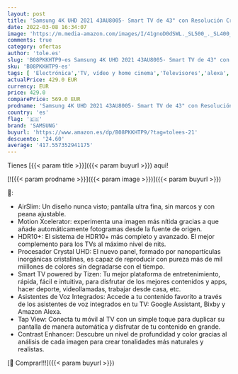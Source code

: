 ```yaml
---
layout: post
title: 'Samsung 4K UHD 2021 43AU8005- Smart TV de 43" con Resolución Crystal UHD  Procesador Crystal UHD  HDR10+  Motion Xcelerator  Contrast Enhancer y Alexa Integrada'
date: 2022-03-08 16:34:07
image: 'https://m.media-amazon.com/images/I/41gnoD0dSWL._SL500_._SL400_.jpg'
comments: true
category: ofertas
author: 'tole.es'
slug: 'B08PKKHTP9-es Samsung 4K UHD 2021 43AU8005- Smart TV de 43" con...'
sku: 'B08PKKHTP9-es'
tags: [ 'Electrónica','TV, vídeo y home cinema','Televisores','alexa','samsung', ]
actualPrice: 429.0 EUR
currency: EUR
price: 429.0
comparePrice: 569.0 EUR
prodname: 'Samsung 4K UHD 2021 43AU8005- Smart TV de 43" con Resolución Crystal UHD  Procesador Crystal UHD  HDR10+  Motion Xcelerator  Contrast Enhancer y Alexa Integrada'
country: 'es'
flag: '🇪🇸'
brand: 'SAMSUNG'
buyurl: 'https://www.amazon.es/dp/B08PKKHTP9/?tag=tolees-21'
descuento: '24.60'
average: '417.557352941175'
---
```


Tienes [{{< param title >}}]({{< param buyurl >}}) aqui!

[![{{< param prodname >}}]({{< param image >}})]({{< param buyurl >}})

🔎:

- AirSlim: Un diseño nunca visto; pantalla ultra fina, sin marcos y con peana ajustable.
- Motion Xcelerator: experimenta una imagen más nítida gracias a que añade automáticamente fotogramas desde la fuente de origen.
- HDR10+: El sistema de HDR10+ más completo y avanzado. El mejor complemento para los TVs al máximo nivel de nits.
- Procesador Crystal UHD: El nuevo panel, formado por nanopartículas inorgánicas cristalinas, es capaz de reproducir con pureza más de mil miillones de colores sin degradarse con el tiempo.
- Smart TV powered by Tizen: Tu mejor plataforma de entretenimiento, rápida, fácil e intuitiva, para disfrutar de los mejores contenidos y apps, hacer deporte, videollamadas, trabajar desde casa, etc.
- Asistentes de Voz Integrados: Accede a tu contenido favorito a través de los asistentes de voz integrados en tu TV: Google Assistant, Bixby y Amazon Alexa.
- Tap View: Conecta tu móvil al TV con un simple toque para duplicar su pantalla de manera automática y disfrutar de tu contenido en grande.
- Contrast Enhancer: Descubre un nivel de profundidad y color gracias al análisis de cada imagen para crear tonalidades más naturales y realistas.

[🛒 Comprar!!!]({{< param buyurl >}})
